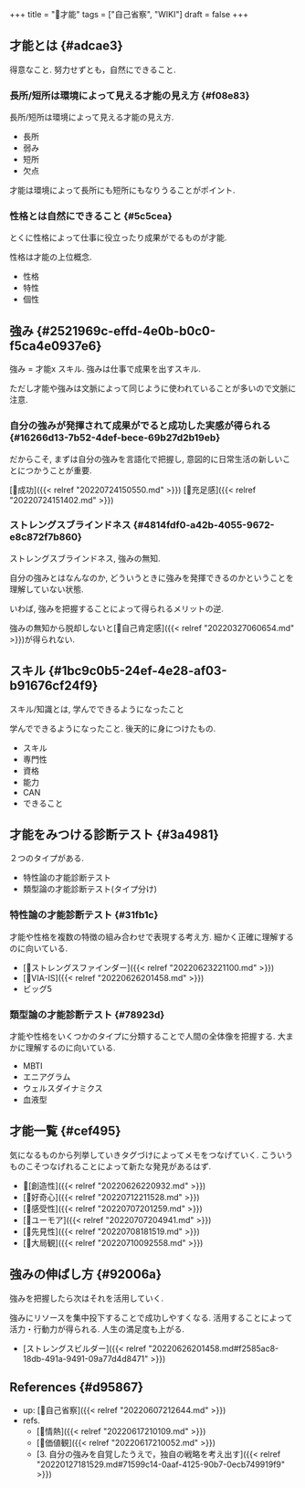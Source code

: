 +++
title = "📝才能"
tags = ["自己省察", "WIKI"]
draft = false
+++

## 才能とは {#adcae3}

得意なこと. 努力せずとも，自然にできること.


### 長所/短所は環境によって見える才能の見え方 {#f08e83}

長所/短所は環境によって見える才能の見え方.

-   長所
-   弱み
-   短所
-   欠点

才能は環境によって長所にも短所にもなりうることがポイント.


### 性格とは自然にできること {#5c5cea}

とくに性格によって仕事に役立ったり成果がでるものが才能.

性格は才能の上位概念.

-   性格
-   特性
-   個性


## 強み {#2521969c-effd-4e0b-b0c0-f5ca4e0937e6}

強み = 才能x スキル. 強みは仕事で成果を出すスキル.

ただし才能や強みは文脈によって同じように使われていることが多いので文脈に注意.


### 自分の強みが発揮されて成果がでると成功した実感が得られる {#16266d13-7b52-4def-bece-69b27d2b19eb}

だからこそ, まずは自分の強みを言語化で把握し, 意図的に日常生活の新しいことにつかうことが重要.

[🔖成功]({{< relref "20220724150550.md" >}}) [🔖充足感]({{< relref "20220724151402.md" >}})


### ストレングスブラインドネス {#4814fdf0-a42b-4055-9672-e8c872f7b860}

ストレングスブラインドネス, 強みの無知.

自分の強みとはなんなのか, どういうときに強みを発揮できるのかということを理解していない状態.

いわば, 強みを把握することによって得られるメリットの逆.

強みの無知から脱却しないと[📝自己肯定感]({{< relref "20220327060654.md" >}})が得られない.


## スキル {#1bc9c0b5-24ef-4e28-af03-b91676cf24f9}

スキル/知識とは, 学んでできるようになったこと

学んでできるようになったこと. 後天的に身につけたもの.

-   スキル
-   専門性
-   資格
-   能力
-   CAN
-   できること


## 才能をみつける診断テスト {#3a4981}

２つのタイプがある.

-   特性論の才能診断テスト
-   類型論の才能診断テスト(タイプ分け)


### 特性論の才能診断テスト {#31fb1c}

才能や性格を複数の特徴の組み合わせで表現する考え方. 細かく正確に理解するのに向いている.

-   [📝ストレングスファインダー]({{< relref "20220623221100.md" >}})
-   [📝VIA-IS]({{< relref "20220626201458.md" >}})
-   ビッグ5


### 類型論の才能診断テスト {#78923d}

才能や性格をいくつかのタイプに分類することで人間の全体像を把握する. 大まかに理解するのに向いている.

-   MBTI
-   エニアグラム
-   ウェルスダイナミクス
-   血液型


## 才能一覧 {#cef495}

気になるものから列挙していきタグづけによってメモをつなげていく. こういうものこそつなげれることによって新たな発見があるはず.

-   📝[創造性]({{< relref "20220626220932.md" >}})
-   [📝好奇心]({{< relref "20220712211528.md" >}})
-   [📝感受性]({{< relref "20220707201259.md" >}})
-   [📝ユーモア]({{< relref "20220707204941.md" >}})
-   [📝先見性]({{< relref "20220708181519.md" >}})
-   [📝大局観]({{< relref "20220710092558.md" >}})


## 強みの伸ばし方 {#92006a}

強みを把握したら次はそれを活用していく.

強みにリソースを集中投下することで成功しやすくなる. 活用することによって活力・行動力が得られる. 人生の満足度も上がる.

-   [ストレングスビルダー]({{< relref "20220626201458.md#f2585ac8-18db-491a-9491-09a77d4d8471" >}})


## References {#d95867}

-   up: [📝自己省察]({{< relref "20220607212644.md" >}})
-   refs.
    -   [📝情熱]({{< relref "20220617210109.md" >}})
    -   [📝価値観]({{< relref "20220617210052.md" >}})
    -   [3. 自分の強みを自覚したうえで，独自の戦略を考え出す]({{< relref "20220127181529.md#71599c14-0aaf-4125-90b7-0ecb749919f9" >}})
